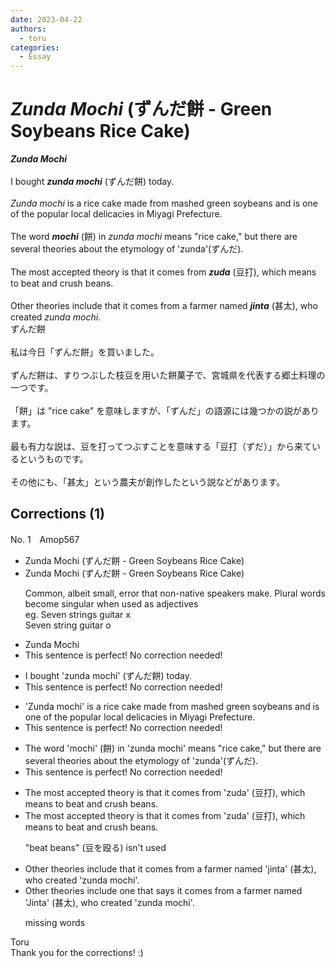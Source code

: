 ```yaml
---
date: 2023-04-22
authors:
  - toru
categories:
  - Essay
---
```


<h1 id="subject_show"><strong><em>Zunda Mochi</strong></em> (ずんだ餅 - Green Soybeans  Rice Cake)</h1>
<div class="date" hidden>Apr 22, 2023 11:25</div>
<div id="post"><div id="body_show_ori">
<strong><em>Zunda Mochi</strong></em><br/><br/>I bought <strong><em>zunda mochi</em></strong> (ずんだ餅) today.<br/><br/><em>Zunda mochi</em> is a rice cake made from mashed green soybeans and is one of the popular local delicacies in Miyagi Prefecture.<br/><br/>The word <strong><em>mochi</em></strong> (餅) in <em>zunda mochi</em> means "rice cake," but there are several theories about the etymology of 'zunda'(ずんだ).<br/><br/>The most accepted theory is that it comes from <strong><em>zuda</em></strong> (豆打), which means to beat and crush beans.<br/><br/>Other theories include that it comes from a farmer named <strong><em>jinta</em></strong> (甚太), who created <em>zunda mochi</em>.
</div></div>

<!-- more -->

<div id="post_ja"><div id="body_show_mo">
ずんだ餅<br/><br/>私は今日「ずんだ餅」を買いました。<br/><br/>ずんだ餅は、すりつぶした枝豆を用いた餅菓子で、宮城県を代表する郷土料理の一つです。<br/><br/>「餅」は "rice cake" を意味しますが、「ずんだ」の語源には幾つかの説があります。<br/><br/>最も有力な説は、豆を打ってつぶすことを意味する「豆打（ずだ）」から来ているというものです。<br/><br/>その他にも、「甚太」という農夫が創作したという説などがあります。
</div></div>

## Corrections (1)
<div id="block"><div class="first_name"> No. 1　<span class="just_name">Amop567</span></div><div id="block2">
<ul class="correction_field">
<li class="incorrect">Zunda Mochi (ずんだ餅 - Green Soybeans  Rice Cake)</li>
<li class="corrected correct">
Zunda Mochi (ずんだ餅 - Green Soybean<span class="sline"><span class="f_red">s</span></span> Rice Cake)
<p class="correction_comment">Common, albeit small, error that non-native speakers make. Plural words become singular when used as adjectives<br/>eg. Seven strings guitar x<br/>Seven string guitar o</p>
</li>
</ul>
<ul class="correction_field">
<li class="incorrect">Zunda Mochi</li>
<li class="corrected perfect">This sentence is perfect! No correction needed!</li>
</ul>
<ul class="correction_field">
<li class="incorrect">I bought 'zunda mochi' (ずんだ餅) today.</li>
<li class="corrected perfect">This sentence is perfect! No correction needed!</li>
</ul>
<ul class="correction_field">
<li class="incorrect">'Zunda mochi' is a rice cake made from mashed green soybeans and is one of the popular local delicacies in Miyagi Prefecture.</li>
<li class="corrected perfect">This sentence is perfect! No correction needed!</li>
</ul>
<ul class="correction_field">
<li class="incorrect">The word 'mochi' (餅) in 'zunda mochi' means "rice cake," but there are several theories about the etymology of 'zunda'(ずんだ).</li>
<li class="corrected perfect">This sentence is perfect! No correction needed!</li>
</ul>
<ul class="correction_field">
<li class="incorrect">The most accepted theory is that it comes from 'zuda' (豆打), which means to beat and crush beans.</li>
<li class="corrected correct">
The most accepted theory is that it comes from 'zuda' (豆打), which means to <span class="sline"><span class="f_red">beat and</span></span> crush beans.
<p class="correction_comment">"beat beans" (豆を殴る) isn't used</p>
</li>
</ul>
<ul class="correction_field">
<li class="incorrect">Other theories include that it comes from a farmer named 'jinta' (甚太), who created 'zunda mochi'.</li>
<li class="corrected correct">
Other theories include <span class="f_blue">one that says</span> it comes from a farmer named '<span class="f_blue">J</span>inta' (甚太), who created 'zunda mochi'.
<p class="correction_comment">missing words</p>
</li>
</ul>
</div><div class="name"><span class="just_name">Toru</span><br>
Thank you for the corrections! :)
</div>
</div>
